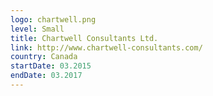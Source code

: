 ```yaml
---
logo: chartwell.png
level: Small
title: Chartwell Consultants Ltd.
link: http://www.chartwell-consultants.com/
country: Canada
startDate: 03.2015
endDate: 03.2017
---
```

